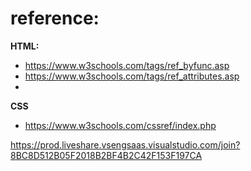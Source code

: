 # reference:

**HTML:**
- https://www.w3schools.com/tags/ref_byfunc.asp
- https://www.w3schools.com/tags/ref_attributes.asp
- 

**CSS**
- https://www.w3schools.com/cssref/index.php


https://prod.liveshare.vsengsaas.visualstudio.com/join?8BC8D512B05F2018B2BF4B2C42F153F197CA